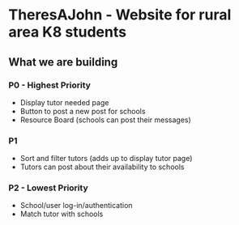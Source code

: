 # TheresAJohn - Website for rural area K8 students

## What we are building

### P0 - Highest Priority
* Display tutor needed page
* Button to post a new post for schools
* Resource Board (schools can post their messages)
### P1 
* Sort and filter tutors (adds up to display tutor page)
* Tutors can post about their availability to schools
### P2 - Lowest Priority
* School/user log-in/authentication
* Match tutor with schools

